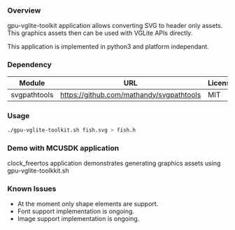 ### Overview

gpu-vglite-toolkit application allows converting SVG to header only assets.
This graphics assets then can be used with VGLite APIs directly.

This application is implemented in python3 and platform independant.

### Dependency

| Module | URL | License |
| --- | --- | --- |
| svgpathtools | https://github.com/mathandy/svgpathtools | MIT |

### Usage

```bash
./gpu-vglite-toolkit.sh fish.svg > fish.h
```

### Demo with MCUSDK application

clock_freertos application demonstrates generating graphics assets using gpu-vglite-toolkkit.sh

### Known Issues

* At the moment only shape elements are support.
* Font support implementation is ongoing.
* Image support implementation is ongoing.
